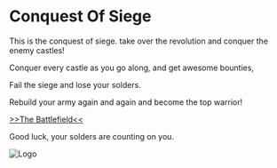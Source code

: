 # Conquest Of Siege 
This is the conquest of siege. take over the revolution and conquer the enemy castles!

Conquer every castle as you go along, and get awesome bounties, 

Fail the siege and lose your solders.

Rebuild your army again and again and become the top warrior!

[>>The Battlefield<<](https://oneforfreedom.github.io/Conquest-Of-Siege-/)

Good luck, your solders are counting on you.

![Logo](Your%20paragraph%20text.png)
